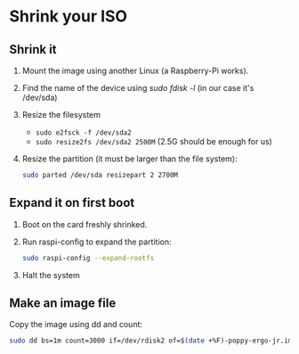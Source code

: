 # Shrink your ISO

## Shrink it

1.  Mount the image using another Linux (a Raspberry-Pi works).
2.  Find the name of the device using *sudo fdisk -l* (in our case it's /dev/sda)
3.  Resize the filesystem
    * `sudo e2fsck -f /dev/sda2`
    * `sudo resize2fs /dev/sda2 2500M` (2.5G should be enough for us)
4.  Resize the partition (it must be larger than the file system):

    ```bash
    sudo parted /dev/sda resizepart 2 2700M
    ```

##  Expand it on first boot

1.  Boot on the card freshly shrinked.
2.  Run raspi-config to expand the partition:

    ```bash
    sudo raspi-config --expand-rootfs
    ```
3. Halt the system

## Make an image file

Copy the image using dd and count:

```bash
sudo dd bs=1m count=3000 if=/dev/rdisk2 of=$(date +%F)-poppy-ergo-jr.img
```
